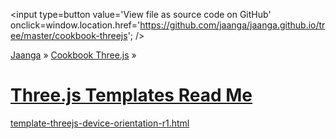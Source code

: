 <span style=display:none; >[View as web page]( http://jaanga.github.io/cookbook-threejs/templates/index.html "View file as a web page." ) </span>
<input type=button value='View file as source code on GitHub' onclick=window.location.href='https://github.com/jaanga/jaanga.github.io/tree/master/cookbook-threejs'; />

[Jaanga]( http://jaanga.github.io// ) » [Cookbook Three.js]( http://jaanga.github.io/cookbook-threejs/ ) » 

[Three.js Templates Read Me]( index.html )
===


[template-threejs-device-orientation-r1.html]( template-threejs-device-orientation-r1.html )

